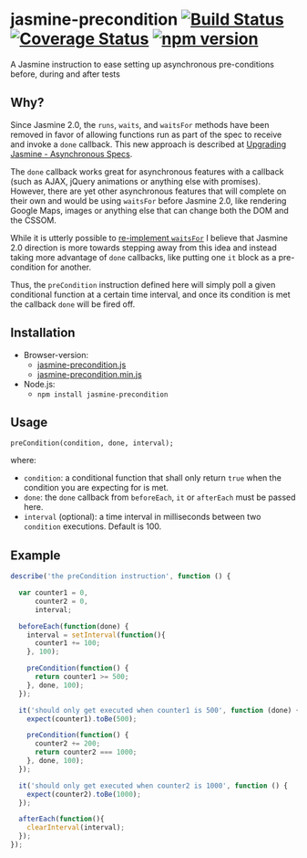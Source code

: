 # jasmine-precondition [![Build Status](https://travis-ci.org/tiagorg/jasmine-precondition.svg?branch=master)](https://travis-ci.org/tiagorg/jasmine-precondition) [![Coverage Status](https://coveralls.io/repos/tiagorg/jasmine-precondition/badge.svg?branch=master)](https://coveralls.io/r/tiagorg/jasmine-precondition?branch=master) [![npm version](https://badge.fury.io/js/jasmine-precondition.svg)](http://badge.fury.io/js/jasmine-precondition)

A Jasmine instruction to ease setting up asynchronous pre-conditions before, during and after tests

## Why?

Since Jasmine 2.0, the ```runs```, ```waits```, and ```waitsFor``` methods have been removed in favor of allowing functions run as part of the spec to receive and invoke a ```done``` callback. This new approach is described at [Upgrading Jasmine - Asynchronous Specs](http://jasmine.github.io/2.1/upgrading.html#section-Asynchronous_Specs).

The ```done``` callback works great for asynchronous features with a callback (such as AJAX, jQuery animations or anything else with promises). However, there are yet other asynchronous features that will complete on their own and would be using ```waitsFor``` before Jasmine 2.0, like rendering Google Maps, images or anything else that can change both the DOM and the CSSOM.

While it is utterly possible to [re-implement ```waitsFor```](https://gist.github.com/abreckner/110e28897d42126a3bb9) I believe that Jasmine 2.0 direction is more towards stepping away from this idea and instead taking more advantage of ```done``` callbacks, like putting one ```it``` block as a pre-condition for another.

Thus, the ```preCondition``` instruction defined here will simply poll a given conditional function at a certain time interval, and once its condition is met the callback ```done``` will be fired off.

## Installation

* Browser-version: 
  - [jasmine-precondition.js](https://raw.githubusercontent.com/tiagorg/jasmine-precondition/master/lib/jasmine-precondition.js)
  - [jasmine-precondition.min.js](https://raw.githubusercontent.com/tiagorg/jasmine-precondition/master/lib/jasmine-precondition.min.js)
* Node.js: 
  - ```npm install jasmine-precondition``` 

## Usage

```
preCondition(condition, done, interval);
```

where:

* ```condition```: a conditional function that shall only return ```true``` when the condition you are expecting for is met.
* ```done```: the ```done``` callback from ```beforeEach```, ```it``` or ```afterEach``` must be passed here.
* ```interval``` (optional): a time interval in milliseconds between two ```condition``` executions. Default is 100.

## Example

```javascript
describe('the preCondition instruction', function () {

  var counter1 = 0,
      counter2 = 0,
      interval;

  beforeEach(function(done) {
    interval = setInterval(function(){
      counter1 += 100;
    }, 100);

    preCondition(function() {
      return counter1 >= 500;
    }, done, 100);
  });

  it('should only get executed when counter1 is 500', function (done) {
    expect(counter1).toBe(500);

    preCondition(function() {
      counter2 += 200;
      return counter2 === 1000;
    }, done, 100);
  });

  it('should only get executed when counter2 is 1000', function () {
    expect(counter2).toBe(1000);
  });

  afterEach(function(){
    clearInterval(interval);
  });
});
```
